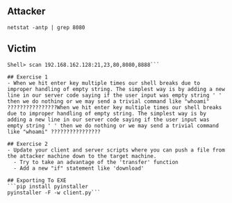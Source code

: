 ## Attacker
```netstat -antp | grep 8080```

## Victim
```Shell> cd*New Folder
Shell> scan 192.168.162.128:21,23,80,8080,8888```

## Exercise 1
- When we hit enter key multiple times our shell breaks due to improper handling of empty string. The simplest way is by adding a new line in our server code saying if the user input was empty string ' ' then we do nothing or we may send a trivial command like "whoami" ????????????????When we hit enter key multiple times our shell breaks due to improper handling of empty string. The simplest way is by adding a new line in our server code saying if the user input was empty string ' ' then we do nothing or we may send a trivial command like "whoami" ????????????????

## Exercise 2
- Update your client and server scripts where you can push a file from the attacker machine down to the target machine.
  - Try to take an advantage of the 'transfer' function 
  - Add a new "if" statement like 'download' 

## Exporting To EXE
```pip install pyinstaller
pyinstaller -F -w client.py```
